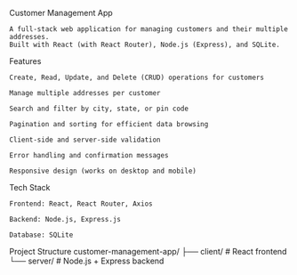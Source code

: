 Customer Management App

    A full-stack web application for managing customers and their multiple addresses.
    Built with React (with React Router), Node.js (Express), and SQLite.

Features

    Create, Read, Update, and Delete (CRUD) operations for customers

    Manage multiple addresses per customer

    Search and filter by city, state, or pin code

    Pagination and sorting for efficient data browsing

    Client-side and server-side validation

    Error handling and confirmation messages

    Responsive design (works on desktop and mobile)

Tech Stack

    Frontend: React, React Router, Axios

    Backend: Node.js, Express.js

    Database: SQLite

Project Structure
customer-management-app/
├── client/   # React frontend
└── server/   # Node.js + Express backend
